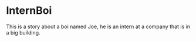 # InternBoi
This is a story about a boi named Joe, he is an intern at a company that is in a big building.
